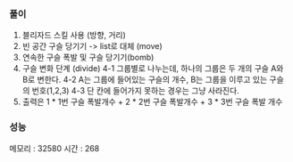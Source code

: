 ### 풀이
1. 블리자드 스킬 사용 (방향, 거리)
2. 빈 공간 구슬 당기기 -> list로 대체 (move)
3. 연속한 구슬 폭발 및 구슬 당기기(bomb)
4. 구슬 변화 단계 (divide)
  4-1 그룹별로 나누는데, 하나의 그룹은 두 개의 구슬 A와 B로 변한다.
  4-2 A는 그룹에 들어있는 구슬의 개수, B는 그룹을 이루고 있는 구슬의 번호(1,2,3)
  4-3 단 칸에 들어가지 못하는 경우는 그냥 사라진다.
5. 출력은 1 * 1번 구슬 폭발개수 + 2 * 2번 구슬 폭발개수 + 3 * 3번 구슬 폭발 개수

### 성능
메모리 : 32580
시간 : 268
